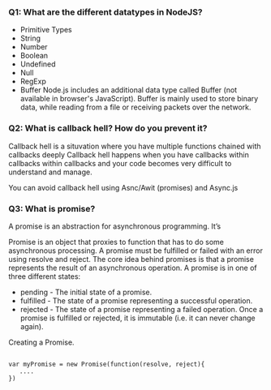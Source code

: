 
### Q1: What are the different datatypes in NodeJS?
* Primitive Types
* String
* Number
* Boolean
* Undefined
* Null
* RegExp
* Buffer
Node.js includes an additional data type called Buffer (not available in browser's JavaScript). Buffer is mainly used to store binary data, while reading from a file or receiving packets over the network.

### Q2: What is callback hell? How do you prevent it?
Callback hell is a situvation where you have multiple functions chained with callbacks deeply
Callback hell happens when you have callbacks within callbacks within callbacks and your code becomes very difficult to understand and manage.

You can avoid callback hell using Asnc/Awit (promises) and Async.js

### Q3: What is promise?
A promise is an abstraction for asynchronous programming. It’s 

Promise is an object that proxies to function that has to do some asynchronous processing. A promise must be fulfilled or failed with an error using resolve and reject. 
The core idea behind promises is that a promise represents the result of an asynchronous operation. A promise is in one of three different states:

* pending - The initial state of a promise.
* fulfilled - The state of a promise representing a successful operation.
* rejected - The state of a promise representing a failed operation. Once a promise is fulfilled or rejected, it is immutable (i.e. it can never change again).

Creating a Promise.

<code>
var myPromise = new Promise(function(resolve, reject){
   ....
})</code>
